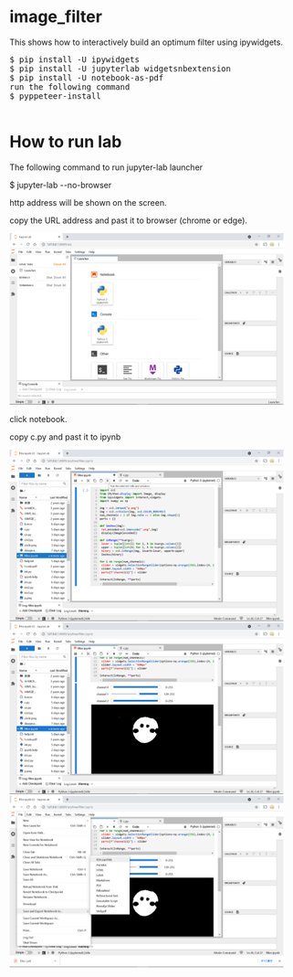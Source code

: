 # image_filter
This shows how to interactively build an optimum filter using ipywidgets.
<pre>
$ pip install -U ipywidgets
$ pip install -U jupyterlab widgetsnbextension
$ pip install -U notebook-as-pdf
run the following command
$ pyppeteer-install

</pre>
# How to run lab
The following command to run jupyter-lab launcher

$ jupyter-lab --no-browser

http address will be shown on the screen.

copy the URL address and past it to browser (chrome or edge).


<img src='1.png' width=480 height=300>

click notebook.

copy c.py and past it to ipynb

<img src='2.png' width=480 height=300>
<img src='3.png' width=480 height=300>
<img src='4.png' width=480 height=300>
